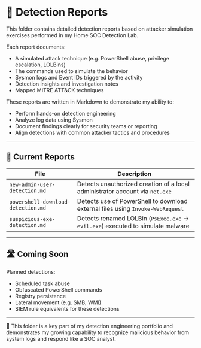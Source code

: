 # 🧠 Detection Reports

This folder contains detailed detection reports based on attacker simulation exercises performed in my Home SOC Detection Lab.

Each report documents:
- A simulated attack technique (e.g. PowerShell abuse, privilege escalation, LOLBins)
- The commands used to simulate the behavior
- Sysmon logs and Event IDs triggered by the activity
- Detection insights and investigation notes
- Mapped MITRE ATT&CK techniques

These reports are written in Markdown to demonstrate my ability to:
- Perform hands-on detection engineering
- Analyze log data using Sysmon
- Document findings clearly for security teams or reporting
- Align detections with common attacker tactics and procedures

---

## 📁 Current Reports

| File | Description |
|------|-------------|
| `new-admin-user-detection.md` | Detects unauthorized creation of a local administrator account via `net.exe` |
| `powershell-download-detection.md` | Detects use of PowerShell to download external files using `Invoke-WebRequest` |
| `suspicious-exe-detection.md` | Detects renamed LOLBin (`PsExec.exe` → `evil.exe`) executed to simulate malware |

---

## 🛣️ Coming Soon

Planned detections:
- Scheduled task abuse
- Obfuscated PowerShell commands
- Registry persistence
- Lateral movement (e.g. SMB, WMI)
- SIEM rule equivalents for these detections

---

📌 This folder is a key part of my detection engineering portfolio and demonstrates my growing capability to recognize malicious behavior from system logs and respond like a SOC analyst.
